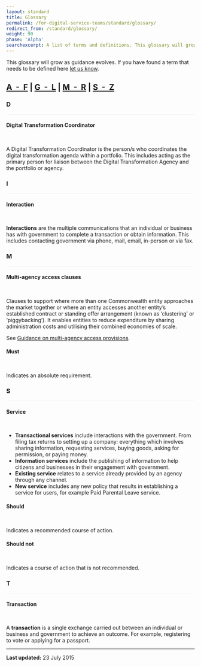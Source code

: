 ```yaml
---
layout: standard
title: Glossary
permalink: /for-digital-service-teams/standard/glossary/
redirect_from: /standard/glossary/
weight: 90
phase: 'Alpha'
searchexcerpt: A list of terms and definitions. This glossary will grow as guidance evolves.
---
```

This glossary will grow as guidance evolves. If you have found a term that needs to be defined here <a href="mailto:standard@digital.gov.au?subject=Glossary">let us know</a>.

<h2><a href="#a">A&nbsp; -&nbsp; F</a> |&nbsp;<a href="#g">G&nbsp; - &nbsp;L</a>&nbsp;|&nbsp;<a href="#m">M &nbsp;- &nbsp;R</a>&nbsp;|&nbsp;<a href="#s">S&nbsp; - &nbsp;Z</a></h2>

<div class="col-md-12 col-sm-12" style="border-bottom:1px solid #eee;margin-bottom:8px;">
    <h3 id="a">D</h3>
</div>
<div class="col-md-4 col-sm-12" id="dtc">
    <h4 class="">Digital Transformation Coordinator</h4>
</div>
<div class="col-md-8 col-sm-12" style="padding-top:14px;">
  <p>A Digital Transformation Coordinator is the person/s who coordinates the digital transformation agenda within a portfolio. This includes acting as the primary person for liaison between the Digital Transformation Agency and the portfolio or agency.</p>
</div>

<div class="col-md-12 col-sm-12" style="border-bottom:1px solid #eee;margin-bottom:8px;">
    <h3 id="g">I</h3>
</div>
<div class="col-md-4 col-sm-12" id="interaction">
    <h4 class="">Interaction</h4>
</div>
<div class="col-md-8 col-sm-12" style="padding-top:14px;">
  <p><strong>Interactions</strong> are the multiple communications that an individual or business has with government to complete a transaction or obtain information. This includes contacting government via phone, mail, email, in-person or via fax.</p>
</div>

<div class="col-md-12 col-sm-12" style="border-bottom:1px solid #eee;margin-bottom:8px;">
    <h3 id="m">M</h3>
</div>
<div class="col-md-4 col-sm-12" id="access-provisions">
    <h4 class="">Multi-agency access clauses</h4>
</div>
<div class="col-md-8 col-sm-12" style="padding-top:14px;">
  <p>Clauses to support where more than one Commonwealth entity approaches the market together or where an entity accesses another entity’s established contract or standing offer arrangement (known as ‘clustering’ or ‘piggybacking’). It enables entities to reduce expenditure by sharing administration costs and utilising their combined economies of scale.</p>
  <p>See <a href="http://www.finance.gov.au/policy-guides-procurement/portfolio-panel/multi-agency-access-provisions/">Guidance on multi-agency access provisions</a>.</p>
</div>
<div class="col-md-4 col-sm-12" id="must">
    <h4 class="">Must</h4>
</div>
<div class="col-md-8 col-sm-12" style="padding-top:14px;">
  <p>Indicates an absolute requirement.</p>
</div>

<div class="col-md-12 col-sm-12" style="border-bottom:1px solid #eee;margin-bottom:8px;">
    <h3 id="s">S</h3>
</div>
<div class="col-md-4 col-sm-12" id="service">
    <h4 class="">Service</h4>
</div>
<div class="col-md-8 col-sm-12" style="padding-top:14px;">
    <ul>
        <li><strong>Transactional services</strong> include interactions with the government. From filing tax returns to setting up a company: everything which involves sharing information, requesting services, buying goods, asking for permission, or paying money.</li>
        <li><strong>Information&nbsp;services</strong>&nbsp;include the publishing of information to help citizens and businesses in their engagement with government.</li>
        <li><strong>Existing service</strong>&nbsp;relates to a service already provided by an agency through any channel.</li>
        <li><strong>New service</strong>&nbsp;includes any new policy that results in establishing a service for users, for example Paid Parental Leave service.</li>
    </ul>
</div>
<div class="col-md-4 col-sm-12" id="should">
    <h4 class="">Should</h4>
</div>
<div class="col-md-8 col-sm-12" style="padding-top:14px;">
    <p>Indicates a recommended course of action.</p>
</div>
<div class="col-md-4 col-sm-12" id="should-not">
    <h4 class="">Should not</h4>
</div>
<div class="col-md-8 col-sm-12" style="padding-top:14px;">
    <p>Indicates a course of action that is not recommended.</p>
</div>

<div class="col-md-12 col-sm-12" style="border-bottom:1px solid #eee;margin-bottom:8px;">
    <h3 id="t">T</h3>
</div>
<div class="col-md-4 col-sm-12" id="transaction">
    <h4 class="">Transaction</h4>
</div>
<div class="col-md-8 col-sm-12" style="padding-top:14px;">
    <p>A <strong>transaction</strong> is a single exchange carried out between an individual or business and government to achieve an outcome. For example, registering to vote or applying for a passport.</p>
</div>

<hr styl="clear:both;margin-bottom:24px;"/>

**Last updated:** 23 July 2015
